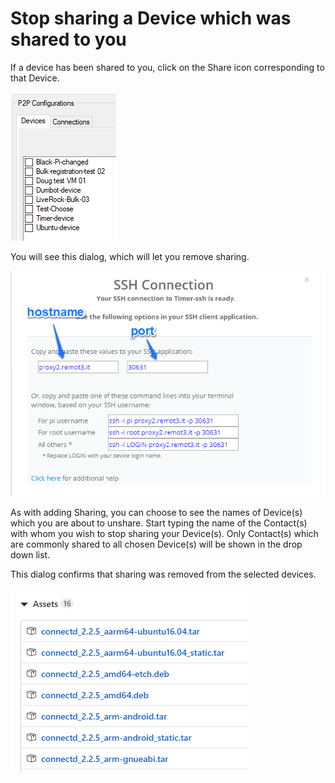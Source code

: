 # Stop sharing a Device which was shared to you

If a device has been shared to you, click on the Share icon corresponding to that Device.  

![](../../.gitbook/assets/image%20%2882%29.png)

You will see this dialog, which will let you remove sharing.

![](../../.gitbook/assets/image%20%28262%29.png)

As with adding Sharing, you can choose to see the names of Device\(s\) which you are about to unshare.  Start typing the name of the Contact\(s\) with whom you wish to stop sharing your Device\(s\).  Only Contact\(s\) which are commonly shared to all chosen Device\(s\) will be shown in the drop down list.

This dialog confirms that sharing was removed from the selected devices.

![](../../.gitbook/assets/image%20%28372%29.png)

